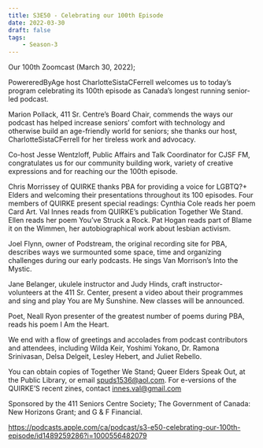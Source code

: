```yaml
---
title: S3E50 - Celebrating our 100th Episode
date: 2022-03-30
draft: false
tags:
    - Season-3
---
```


Our 100th Zoomcast (March 30, 2022);

PowereredByAge host CharlotteSistaCFerrell welcomes us to today’s program celebrating its 100th episode as Canada’s longest running senior-led podcast.

Marion Pollack, 411 Sr. Centre’s Board Chair, commends the ways our podcast has helped increase seniors’ comfort with technology and otherwise build an age-friendly world for seniors; she thanks our host, CharlotteSistaCFerrell for her tireless work and advocacy.

Co-host Jesse Wentzloff, Public Affairs and Talk Coordinator for CJSF FM, congratulates us for our community building work, variety of creative expressions and for reaching our the 100th episode.

Chris Morrissey of QUIRKE thanks PBA for providing a voice for LGBTQ?+ Elders and welcoming their presentations throughout its 100 episodes. Four members of QUIRKE present special readings: Cynthia Cole reads her poem Card Art. Val Innes reads from QUIRKE’s publication Together We Stand. Ellen reads her poem You’ve Struck a Rock. Pat Hogan reads part of Blame it on the Wimmen, her autobiographical work about lesbian activism.

Joel Flynn, owner of Podstream, the original recording site for PBA, describes ways we surmounted some space, time and organizing challenges during our early podcasts. He sings Van Morrison’s Into the Mystic.

Jane Belanger, ukulele instructor and Judy Hinds, craft instructor-volunteers at the 411 Sr. Center, present a video about their programmes and sing and play You are My Sunshine. New classes will be announced.

Poet, Neall Ryon presenter of the greatest number of poems during PBA, reads his poem I Am the Heart.

We end with a flow of greetings and accolades from podcast contributors and attendees, including Wilda Keir, Yoshimi Yokano, Dr. Ramona Srinivasan, Delsa Delgeit, Lesley Hebert, and Juliet Rebello.

You can obtain copies of Together We Stand; Queer Elders Speak Out, at the Public Library, or email spuds1536@aol.com. For e-versions of the QUIRKE’S recent zines, contact innes.val@gmail.com

Sponsored by the 411 Seniors Centre Society; The Government of Canada: New Horizons Grant; and G & F Financial.

https://podcasts.apple.com/ca/podcast/s3-e50-celebrating-our-100th-episode/id1489259286?i=1000556482079

